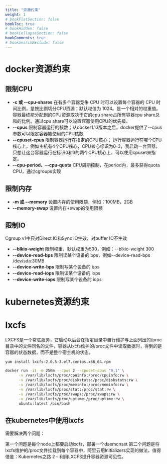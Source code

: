 ```yaml
---
title: "资源约束"
weight: 1
# bookFlatSection: false
bookToc: true
# bookHidden: false
# bookCollapseSection: false
bookComments: true
# bookSearchExclude: false
---
```


# docker资源约束
## 限制CPU
- **-c 或 --cpu-shares** 在有多个容器竞争 CPU 时可以设置每个容器的 CPU 时间比例，是按比例切分CPU资源；默认权值为 1024。是一个相对的权重值。容器最终能分配到的CPU资源取决于它的cpu share占所有容器cpu share总和的比例。通过cpu share可以设置容器使用CPU的优先级。
- **--cpus** 限制容器运行的核数；从docker1.13版本之后，docker提供了--cpus参数可以限定容器能使用的CPU核数
- **--cpuset-cpus** 限制容器运行在指定的CPU核心； 运行容器运行在哪个CPU核心上，例如主机有4个CPU核心，CPU核心标识为0-3，我启动一台容器，只想让这台容器运行在标识0和3的两个CPU核心上，可以使用cpuset来指定。
- **--cpu-period、--cpu-quota** CPU周期控制，在period内，最多获得quota CPU，通过cgroups实现

## 限制内存
- **-m 或 --memory** 设置内存的使用限额，例如：100MB，2GB
- **--memory-swap** 设置内存+swap的使用限额

## 限制IO
Cgroup v1中只对Direct IO和Sync IO生效，对buffer IO不生效
- **--blkio-weight** 限制权重，默认权重为500，例如：--blkio-weight 300
- **--device-read-bps** 限制读某个设备的 bps，例如--device-read-bps /dev/sda:30MB
- **--device-write-bps** 限制写某个设备的 bps
- **--device-read-iops** 限制读某个设备的 iops
- **--device-write-iops** 限制写某个设备的 iops

# kubernetes资源约束

# lxcfs
LXCFS是一个常驻服务，它启动以后会在指定目录中自行维护与上面列出的/proc目录中的文件同名的文件，容器从lxcfs维护的/proc文件中读取数据时，得到的是容器的状态数据，而不是整个宿主机的状态。
```bash
yum install lxcfs-2.0.5-3.el7.centos.x86_64.rpm  

docker run -it -m 256m --cpus 2 --cpuset-cpus "0,1" \
      -v /var/lib/lxcfs/proc/cpuinfo:/proc/cpuinfo:rw \
      -v /var/lib/lxcfs/proc/diskstats:/proc/diskstats:rw \
      -v /var/lib/lxcfs/proc/meminfo:/proc/meminfo:rw \
      -v /var/lib/lxcfs/proc/stat:/proc/stat:rw \
      -v /var/lib/lxcfs/proc/swaps:/proc/swaps:rw \
      -v /var/lib/lxcfs/proc/uptime:/proc/uptime:rw \
      ubuntu:latest /bin/bash
```

## 在kubernetes中使用lxcfs
需要解决两个问题：

第一个问题是每个node上都要启动lxcfs，部署一个daemonset
第二个问题是将lxcfs维护的/proc文件挂载到每个容器中，阿里云用Initializers实现的做法，值得借鉴：Kubernetes之路 2 - 利用LXCFS提升容器资源可见性。
